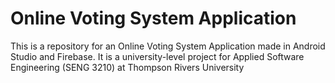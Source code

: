 # Online Voting System Application
This is a repository for an Online Voting System Application made in Android Studio and Firebase. 
It is a university-level project for Applied Software Engineering (SENG 3210) at Thompson Rivers University
